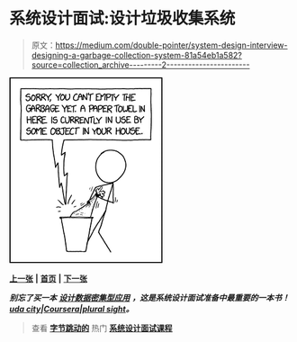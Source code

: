 # 系统设计面试:设计垃圾收集系统

> 原文：<https://medium.com/double-pointer/system-design-interview-designing-a-garbage-collection-system-81a54eb1a582?source=collection_archive---------2----------------------->

![](img/d6f3293e3aab2395a286395d64556a69.png)

[**上一张**](https://bit.ly/3hlHUXc) **|** [**首页**](https://bit.ly/3tVGgRY) **|** [**下一张**](https://bit.ly/3hmgmB5)

***别忘了买一本*** [***设计数据密集型应用***](https://amzn.to/3HWOSPm) ***，这是系统设计面试准备中最重要的一本书！***[***uda city***](https://bit.ly/3JIpvl4)***|***[***Coursera***](https://imp.i384100.net/zaYBB0)***|***[***plural sight***](https://pluralsight.pxf.io/Ao7GGK)***。***

> 查看 [**字节跳动的**](https://bytebytego.com?fpr=datajek34) 热门 [**系统设计面试课程**](https://bytebytego.com?fpr=datajek34)